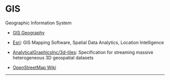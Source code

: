 # GIS

Geographic Information System

* [GIS Geography](https://gisgeography.com/)

* [Esri](https://www.esri.com/en-us/home): GIS Mapping Software, Spatial Data Analytics, Location Intelligence

* [AnalyticalGraphicsInc/3d-tiles](https://github.com/AnalyticalGraphicsInc/3d-tiles): Specification for streaming massive heterogeneous 3D geospatial datasets

* [OpenStreetMap Wiki](https://wiki.openstreetmap.org/wiki/Main_Page)

-----
